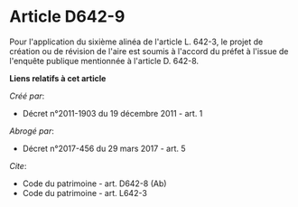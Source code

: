 # Article D642-9

Pour l'application du sixième alinéa de l'article L. 642-3, le projet de création ou de révision de l'aire est soumis à
l'accord du préfet à l'issue de l'enquête publique mentionnée à l'article D. 642-8.

**Liens relatifs à cet article**

_Créé par_:

  - Décret n°2011-1903 du 19 décembre 2011 - art. 1

_Abrogé par_:

  - Décret n°2017-456 du 29 mars 2017 - art. 5

_Cite_:

  - Code du patrimoine - art. D642-8 (Ab)
  - Code du patrimoine - art. L642-3
